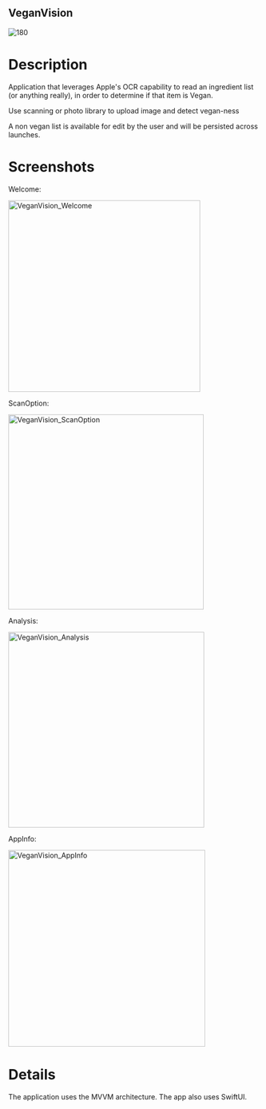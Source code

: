 ## VeganVision

![180](https://user-images.githubusercontent.com/5061628/206880011-460378ec-e375-4d43-b5bb-7e4e04b21a97.png)

# Description

Application that leverages Apple's OCR capability to read an ingredient list (or anything really), in order to determine if that item is Vegan. 

Use scanning or photo library to upload image and detect vegan-ness

A non vegan list is available for edit by the user and will be persisted across launches. 

# Screenshots

Welcome: 

<img width="384" alt="VeganVision_Welcome" src="https://user-images.githubusercontent.com/5061628/206880216-bcbfb6e9-c176-4c3f-a5fa-99b2de16f738.png">

ScanOption: 

<img width="391" alt="VeganVision_ScanOption" src="https://user-images.githubusercontent.com/5061628/206880221-2a9d9480-be20-44b3-b660-4e36034292be.png">

Analysis:

<img width="392" alt="VeganVision_Analysis" src="https://user-images.githubusercontent.com/5061628/206880225-7ac78ced-4125-4e41-96dd-39a5b75a891b.png">

AppInfo: 

<img width="394" alt="VeganVision_AppInfo" src="https://user-images.githubusercontent.com/5061628/206880232-526b6a9c-0a3f-465e-ab62-436d09da2e74.png">

# Details

The application uses the MVVM architecture. The app also uses SwiftUI. 
